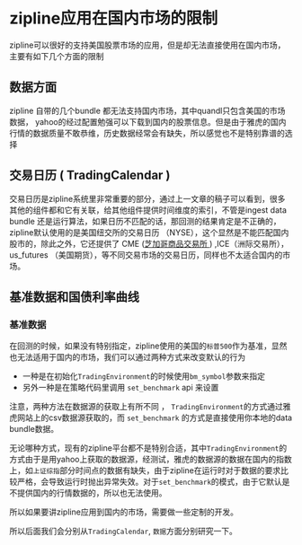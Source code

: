 # zipline应用在国内市场的限制

zipline可以很好的支持美国股票市场的应用，但是却无法直接使用在国内市场，主要有如下几个方面的限制	

## 数据方面

zipline 自带的几个bundle 都无法支持国内市场，其中quandl只包含美国的市场数据， yahoo的经过配置勉强可以下载到国内的股票信息。但是由于雅虎的国内行情的数据质量不敢恭维，历史数据经常会有缺失，所以感觉也不是特别靠谱的选择

## 交易日历 ( TradingCalendar )

交易日历是zipline系统里非常重要的部分，通过上一文章的稿子可以看到，很多其他的组件都和它有关联，给其他组件提供时间维度的索引，不管是ingest data bundle 还是运行算法，如果日历不匹配的话，那回测的结果肯定是不正确的，zipline默认使用的是美国纽交所的交易日历 （NYSE），这个显然是不能匹配国内股市的，除此之外，它还提供了 CME ([芝加哥商品交易所 ](http://www.baidu.com/link?url=Ysd27unYdDJZcKSxnEKAt8GjrM5XgNR_ZQ_yR5qWUQSQ0rdB-50pEQjn9ZJ63wgm)) ,ICE（洲际交易所），us_futures （美国期货），等不同交易市场的交易日历，同样也不太适合国内的市场。

## 基准数据和国债利率曲线

### 基准数据

在回测的时候，如果没有特别指定，zipline使用的美国的`标普500`作为基准，显然也无法适用于国内的市场，我们可以通过两种方式来改变默认的行为

* 一种是在初始化`TradingEnvironment`的时候使用`bm_symbol`参数来指定
* 另外一种是在策略代码里调用 `set_benchmark` api 来设置

注意，两种方法在数据源的获取上有所不同 ， `TradingEnvironment`的方式通过雅虎网站上的csv数据源获取的，而 `set_benchmark` 的方式是直接使用你本地的data bundle数据。

无论哪种方式，现有的zipline平台都不是特别合适，其中`TradingEnvironment`的方式由于是用yahoo上获取的数据源，经测试，雅虎的数据源的数据在国内的指数上，如`上证综指`部分时间点的数据有缺失，由于zipline在运行时对于数据的要求比较严格，会导致运行时抛出异常失效。对于`set_benchmark`的模式，由于它默认是不提供国内的行情数据的，所以也无法使用。

所以如果要讲zipline应用到国内的市场，需要做一些定制的开发。

所以后面我们会分别从`TradingCalendar`, `数据`方面分别研究一下。